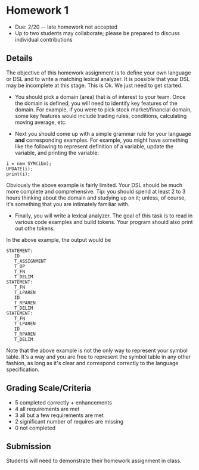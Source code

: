 # Homework 1

* Due: 2/20 -- late homework not accepted
* Up to two students may collaborate; please be prepared to discuss individual contributions

## Details

The objective of this homework assignment is to define your own language or DSL and to write a matching lexical analyzer.  It is possible that your DSL may be incomplete at this stage.  This is Ok.  We just need to get started.

* You should pick a domain (area) that is of interest to your team.  Once the domain is defined, you will need to identify key features of the domain.  For example, if you were to pick stock market/financial domain, some key features would include trading rules, conditions, calculating moving average, etc.

* Next you should come up with a simple grammar rule for your language **and** corresponding examples.  For example, you might have something like the following to represent definition of a variable, update the variable, and printing the variable:

```
i = new SYM(ibm);
UPDATE(i);
print(i);
```

Obviously the above example is fairly limited.  Your DSL should be much more complete and comprehensive.  Tip:  you should spend at least 2 to 3 hours thinking about the domain and studying up on it; unless, of course, it's something that you are intimately familiar with.

* Finally, you will write a lexical analyzer.  The goal of this task is to read in various code examples and build tokens.  Your program should also print out othe tokens.

In the above example, the output would be

```
STATEMENT: 
   ID 
   T_ASSIGNMENT
   T_OP
   T_FN
   T_DELIM
STATEMENT:
   T_FN
   T_LPAREN
   ID
   T_RPAREN
   T_DELIM
STATEMENT:
   T_FN
   T_LPAREN
   ID
   T_RPAREN
   T_DELIM
```

Note that the above example is not the only way to represent your symbol table.  It's a way and you are free to represent the symbol table in any other fashion, as long as it's clear and correspond correctly to the language specification.

## Grading Scale/Criteria

* 5 completed correctly + enhancements
* 4 all requirements are met
* 3 all but a few requirements are met
* 2 significant number of requires are missing
* 0 not completed

## Submission

Students will need to demonstrate their homework assignment in class.
